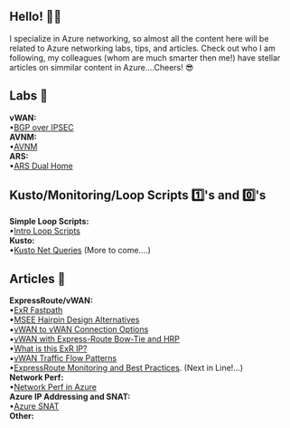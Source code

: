 ## Hello! 👨‍💻
I specialize in Azure networking, so almost all the content here will be related to Azure networking labs, tips, and articles. Check out who I am following, my colleagues (whom are much smarter then me!) have stellar articles on simmilar content in Azure....Cheers! 😎

## Labs 🥼
**vWAN:**
<Br>
▪[BGP over IPSEC](https://github.com/adtork/Lab-Virtual-Wan-Custom-Routing-BGP-over-IPSEC)
<br>
**AVNM:**
<br>
▪[AVNM](https://github.com/adtork/Lab-Azure-Virtual-Network-Manager)
<br>
**ARS:**
<br>
▪[ARS Dual Home](https://github.com/adtork/Azure-Route-Server-Dual-Home)

## Kusto/Monitoring/Loop Scripts 1️⃣'s and 0️⃣'s
**Simple Loop Scripts:**
<br>
▪[Intro Loop Scripts](https://github.com/adtork/Simple-Loop-Scripts/blob/main/README.md)
<br>
**Kusto:**
<br>
▪[Kusto Net Queries](https://github.com/adtork/ARG-Kusto-Queries/blob/main/README.md) (More to come....)


## Articles 📖
**ExpressRoute/vWAN:** 
<br>
▪[ExR Fastpath](https://github.com/adtork/ExpressRoute-Fastpath)
<br>
▪[MSEE Hairpin Design Alternatives](https://github.com/adtork/MSEE-Hairpin-Design-Considerations/blob/main/README.md)
<br>
▪[vWAN to vWAN Connection Options](https://github.com/adtork/vWAN-to-vWAN-Connection-Options)
<br>
▪[vWAN with Express-Route Bow-Tie and HRP](https://github.com/adtork/vWAN-Dual-Hubs-with-ExR-Bow-Tie)
<br>
▪[What is this ExR IP?](https://github.com/adtork/ExpressRoute--What-is-this-IP-/blob/main/README.md)
<br>
▪[vWAN Traffic Flow Patterns](https://github.com/adtork/vWAN-Traffic-Flow-Scenarios/blob/main/README.md)
<br>
▪[ExpressRoute Monitoring and Best Practices](https://github.com/adtork/ExpressRoute-Monitoring/blob/main/README.md). (Next in Line!...)
<br>
**Network Perf:** 
<br>
▪[Network Perf in Azure](https://github.com/adtork/Azure-Networking-Performance)
<br>
**Azure IP Addressing and SNAT:** 
<br>
▪[Azure SNAT](https://github.com/adtork/Azure-IP-Addressing-and-SNAT/blob/main/README.md)
<br>
**Other:**


<!--
**adtork/adtork** is a ✨ _special_ ✨ repository because its `README.md` (this file) appears on your GitHub profile.

Here are some ideas to get you started:

- 🔭 I’m currently working on ...
- 🌱 I’m currently learning ...
- 👯 I’m looking to collaborate on ...
- 🤔 I’m looking for help with ...
- 💬 Ask me about ...
- 📫 How to reach me: ...
- 😄 Pronouns: ...
- ⚡ Fun fact: ...
-->
